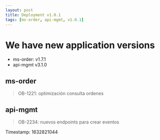 ```yaml
---
layout: post
title: Deployment v1.0.1
tags: [ms-order, api-mgmt, v1.0.1]
---
```

# We have new application versions

* ms-order: v1.7.1
* api-mgmt v3.1.0

## ms-order
> OB-1221: optimización consulta ordenes

## api-mgmt
> OB-2234: nuevos endpoints para crear eventos

Timestamp: 1632821044
